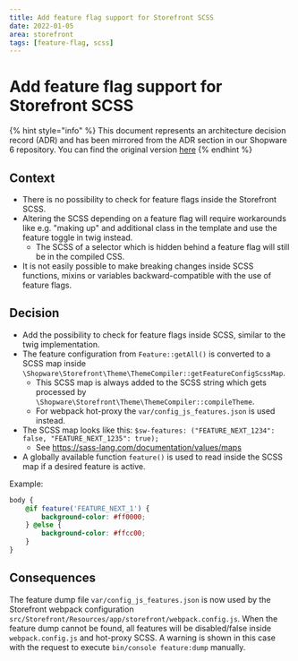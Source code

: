 ```yaml
---
title: Add feature flag support for Storefront SCSS
date: 2022-01-05
area: storefront
tags: [feature-flag, scss]
--- 
```


# Add feature flag support for Storefront SCSS

{% hint style="info" %}
This document represents an architecture decision record (ADR) and has been mirrored from the ADR section in our Shopware 6 repository.
You can find the original version [here](https://github.com/shopware/platform/blob/trunk/adr/2022-01-05-add-feature-flag-support-for-storefront-scss.md)
{% endhint %}

## Context

* There is no possibility to check for feature flags inside the Storefront SCSS.
* Altering the SCSS depending on a feature flag will require workarounds like e.g. "making up" and additional class in the template and use the feature toggle in twig instead.
  * The SCSS of a selector which is hidden behind a feature flag will still be in the compiled CSS.
* It is not easily possible to make breaking changes inside SCSS functions, mixins or variables backward-compatible with the use of feature flags.

## Decision

* Add the possibility to check for feature flags inside SCSS, similar to the twig implementation.
* The feature configuration from `Feature::getAll()` is converted to a SCSS map inside `\Shopware\Storefront\Theme\ThemeCompiler::getFeatureConfigScssMap`.
  * This SCSS map is always added to the SCSS string which gets processed by `\Shopware\Storefront\Theme\ThemeCompiler::compileTheme`.
  * For webpack hot-proxy the `var/config_js_features.json` is used instead.
* The SCSS map looks like this: `$sw-features: ("FEATURE_NEXT_1234": false, "FEATURE_NEXT_1235": true);`
  * See https://sass-lang.com/documentation/values/maps
* A globally available function `feature()` is used to read inside the SCSS map if a desired feature is active.

Example:

```scss
body {
    @if feature('FEATURE_NEXT_1') {
        background-color: #ff0000;
    } @else {
        background-color: #ffcc00;
    }
}
```

## Consequences

The feature dump file `var/config_js_features.json` is now used by the Storefront webpack configuration `src/Storefront/Resources/app/storefront/webpack.config.js`.
When the feature dump cannot be found, all features will be disabled/false inside `webpack.config.js` and hot-proxy SCSS. 
A warning is shown in this case with the request to execute `bin/console feature:dump` manually.
